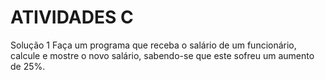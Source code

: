 # ATIVIDADES C
Solução 1
Faça um programa que receba o salário de um funcionário, calcule e mostre o novo salário, sabendo-se
que este sofreu um aumento de 25%.
